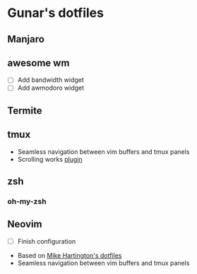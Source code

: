 # Gunar's dotfiles

## Manjaro

## awesome wm

- [ ] Add bandwidth widget
- [ ] Add awmodoro widget

## Termite

## tmux

- Seamless navigation between vim buffers and tmux panels
- Scrolling works [plugin](https://github.com/NHDaly/tmux-scroll-copy-mode)

## zsh

### oh-my-zsh

## Neovim

- [ ] Finish configuration

- Based on [Mike Hartington's dotfiles](https://github.com/mhartington/dotfiles)
- Seamless navigation between vim buffers and tmux panels
